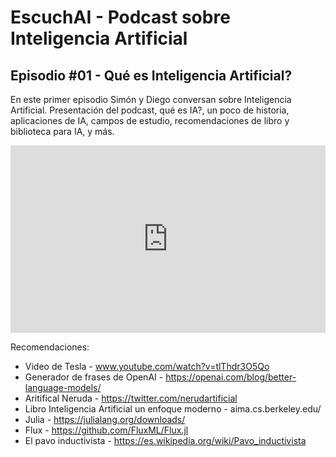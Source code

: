 # EscuchAI - Podcast sobre Inteligencia Artificial

## Episodio #01 - Qué es Inteligencia Artificial?

En este primer episodio Simón y Diego conversan sobre Inteligencia Artificial. Presentación del podcast, qué es IA?, un poco de historia, aplicaciones de IA, campos de estudio, recomendaciones de libro y biblioteca para IA, y más.

<iframe width="100%" height="300" scrolling="no" frameborder="no" allow="autoplay" src="https://w.soundcloud.com/player/?url=https%3A//api.soundcloud.com/tracks/619521639&color=%23ff5500&auto_play=false&hide_related=false&show_comments=true&show_user=true&show_reposts=false&show_teaser=true&visual=true"></iframe>

Recomendaciones:

- Video de Tesla - www.youtube.com/watch?v=tlThdr3O5Qo
- Generador de frases de OpenAI - https://openai.com/blog/better-language-models/
- Aritifical Neruda - https://twitter.com/nerudartificial
- Libro Inteligencia Artificial un enfoque moderno - aima.cs.berkeley.edu/
- Julia - https://julialang.org/downloads/
- Flux - https://github.com/FluxML/Flux.jl
- El pavo inductivista - https://es.wikipedia.org/wiki/Pavo_inductivista